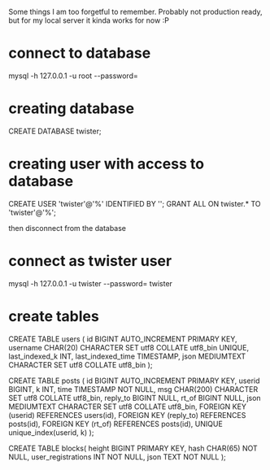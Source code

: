 Some things I am too forgetful to remember.
Probably not production ready, but for my local server it kinda works for now :P

# connect to database
mysql -h 127.0.0.1 -u root --password=<pwroot>

# creating database
CREATE DATABASE twister;

# creating user with access to database
CREATE USER 'twister'@'%' IDENTIFIED BY '<pwtwister>';
GRANT ALL ON twister.* TO 'twister'@'%';

then disconnect from the database

# connect as twister user
mysql -h 127.0.0.1 -u twister --password=<pwtwister> twister

# create tables
CREATE TABLE users (
    id BIGINT AUTO_INCREMENT PRIMARY KEY,
    username CHAR(20) CHARACTER SET utf8 COLLATE utf8_bin UNIQUE,
    last_indexed_k INT,
    last_indexed_time TIMESTAMP,
    json MEDIUMTEXT CHARACTER SET utf8 COLLATE utf8_bin
);

CREATE TABLE posts (
    id BIGINT AUTO_INCREMENT PRIMARY KEY,
    userid BIGINT,
    k INT,
    time TIMESTAMP NOT NULL,
    msg CHAR(200) CHARACTER SET utf8 COLLATE utf8_bin,
    reply_to BIGINT NULL,
    rt_of BIGINT NULL,
    json MEDIUMTEXT CHARACTER SET utf8 COLLATE utf8_bin,
    FOREIGN KEY (userid) REFERENCES users(id),
    FOREIGN KEY (reply_to) REFERENCES posts(id),
    FOREIGN KEY (rt_of) REFERENCES posts(id),
    UNIQUE unique_index(userid, k)
);

CREATE TABLE blocks(
    height BIGINT PRIMARY KEY,
    hash CHAR(65) NOT NULL,
    user_registrations INT NOT NULL,
    json TEXT NOT NULL
);

